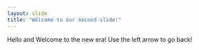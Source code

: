 ```yaml
---
layout: slide
title: "Welcome to our second slide!"
---
```

Hello and Welcome to the new era!
Use the left arrow to go back!